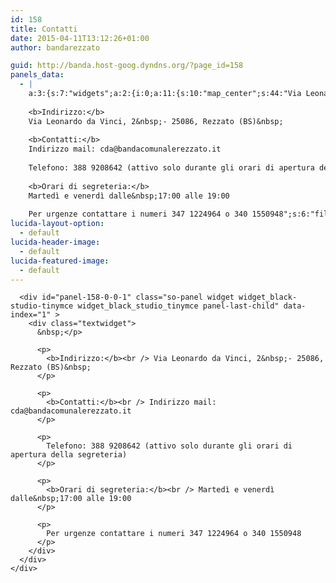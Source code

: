 ```yaml
---
id: 158
title: Contatti
date: 2015-04-11T13:12:26+01:00
author: bandarezzato

guid: http://banda.host-goog.dyndns.org/?page_id=158
panels_data:
  - |
    a:3:{s:7:"widgets";a:2:{i:0;a:11:{s:10:"map_center";s:44:"Via Leonardo Da Vinci 2, 25086, Rezzato (BS)";s:15:"api_key_section";a:2:{s:7:"api_key";s:39:"AIzaSyBoSofZtdM-nBTXS7Ggdw6fiIizgttKkP8";s:24:"so_field_container_state";s:4:"open";}s:8:"settings";a:13:{s:8:"map_type";s:11:"interactive";s:5:"width";s:3:"640";s:6:"height";s:3:"480";s:15:"destination_url";s:0:"";s:4:"zoom";d:14;s:11:"scroll_zoom";b:1;s:9:"draggable";b:1;s:14:"fallback_image";i:0;s:19:"fallback_image_size";s:4:"full";s:24:"so_field_container_state";s:4:"open";s:10:"new_window";b:0;s:18:"disable_default_ui";b:0;s:13:"keep_centered";b:0;}s:7:"markers";a:7:{s:16:"marker_at_center";b:1;s:11:"marker_icon";i:0;s:12:"info_display";s:5:"click";s:13:"info_multiple";b:1;s:24:"so_field_container_state";s:6:"closed";s:17:"markers_draggable";b:0;s:16:"marker_positions";a:0:{}}s:6:"styles";a:5:{s:12:"style_method";s:6:"normal";s:15:"styled_map_name";s:0:"";s:19:"raw_json_map_styles";s:0:"";s:24:"so_field_container_state";s:6:"closed";s:17:"custom_map_styles";a:0:{}}s:10:"directions";a:9:{s:6:"origin";s:0:"";s:11:"destination";s:0:"";s:11:"travel_mode";s:7:"driving";s:24:"so_field_container_state";s:6:"closed";s:14:"avoid_highways";b:0;s:11:"avoid_tolls";b:0;s:17:"preserve_viewport";b:0;s:9:"waypoints";a:0:{}s:18:"optimize_waypoints";b:0;}s:12:"_sow_form_id";s:13:"58481505c553a";s:19:"_sow_form_timestamp";s:13:"1569339161100";s:11:"panels_info";a:6:{s:5:"class";s:34:"SiteOrigin_Widget_GoogleMap_Widget";s:4:"grid";i:0;s:4:"cell";i:0;s:2:"id";i:0;s:9:"widget_id";s:36:"da4239c5-dfe3-4d52-b387-eea8bbff80da";s:5:"style";a:2:{s:27:"background_image_attachment";b:0;s:18:"background_display";s:4:"tile";}}s:2:"id";s:23:"sow-google-map-15810000";s:11:"option_name";s:21:"widget_sow-google-map";}i:1;a:7:{s:4:"type";s:6:"visual";s:5:"title";s:0:"";s:4:"text";s:365:"&nbsp;
    
    <b>Indirizzo:</b>
    Via Leonardo da Vinci, 2&nbsp;- 25086, Rezzato (BS)&nbsp;
    
    <b>Contatti:</b>
    Indirizzo mail: cda@bandacomunalerezzato.it
    
    Telefono: 388 9208642 (attivo solo durante gli orari di apertura della segreteria)
    
    <b>Orari di segreteria:</b>
    Martedì e venerdì dalle&nbsp;17:00 alle 19:00
    
    Per urgenze contattare i numeri 347 1224964 o 340 1550948";s:6:"filter";s:1:"1";s:2:"id";s:29:"black-studio-tinymce-15810001";s:11:"option_name";s:27:"widget_black-studio-tinymce";s:11:"panels_info";a:7:{s:5:"class";s:30:"WP_Widget_Black_Studio_TinyMCE";s:3:"raw";b:0;s:4:"grid";i:0;s:4:"cell";i:0;s:2:"id";i:1;s:9:"widget_id";s:36:"f1d0d589-bfd9-462f-a20b-5efc8f0a851c";s:5:"style";a:2:{s:27:"background_image_attachment";b:0;s:18:"background_display";s:4:"tile";}}}}s:5:"grids";a:1:{i:0;a:2:{s:5:"cells";i:1;s:5:"style";a:0:{}}}s:10:"grid_cells";a:1:{i:0;a:4:{s:4:"grid";i:0;s:5:"index";i:0;s:6:"weight";i:1;s:5:"style";a:0:{}}}}
lucida-layout-option:
  - default
lucida-header-image:
  - default
lucida-featured-image:
  - default
---
```

<div id="pl-158"  class="panel-layout" >
  <div id="pg-158-0"  class="panel-grid panel-no-style" >
    <div id="pgc-158-0-0"  class="panel-grid-cell" >
      <div id="panel-158-0-0-0" class="so-panel widget widget_sow-google-map panel-first-child" data-index="0" >
        <div class="so-widget-sow-google-map so-widget-sow-google-map-default-6b23895f316e">
          <div class="sow-google-map-canvas"
	style=""
	id="map-canvas-f9d39842a8d18f0ec0d922c811fcb040"
	data-options="{&quot;address&quot;:&quot;Via Leonardo Da Vinci 2, 25086, Rezzato (BS)&quot;,&quot;zoom&quot;:14,&quot;mobileZoom&quot;:14,&quot;gestureHandling&quot;:&quot;greedy&quot;,&quot;disableUi&quot;:false,&quot;keepCentered&quot;:false,&quot;markerIcon&quot;:&quot;&quot;,&quot;markersDraggable&quot;:false,&quot;markerAtCenter&quot;:true,&quot;markerInfoDisplay&quot;:&quot;click&quot;,&quot;markerInfoMultiple&quot;:true,&quot;markerPositions&quot;:&quot;&quot;,&quot;mapName&quot;:&quot;&quot;,&quot;mapStyles&quot;:&quot;&quot;,&quot;directions&quot;:&quot;&quot;,&quot;apiKey&quot;:&quot;AIzaSyBoSofZtdM-nBTXS7Ggdw6fiIizgttKkP8&quot;,&quot;breakpoint&quot;:780}"
	data-fallback-image="{&quot;img&quot;:&quot;&quot;}">
          </div>
        </div>
      </div>
      
      <div id="panel-158-0-0-1" class="so-panel widget widget_black-studio-tinymce widget_black_studio_tinymce panel-last-child" data-index="1" >
        <div class="textwidget">
          &nbsp;</p> 
          
          <p>
            <b>Indirizzo:</b><br /> Via Leonardo da Vinci, 2&nbsp;- 25086, Rezzato (BS)&nbsp;
          </p>
          
          <p>
            <b>Contatti:</b><br /> Indirizzo mail: cda@bandacomunalerezzato.it
          </p>
          
          <p>
            Telefono: 388 9208642 (attivo solo durante gli orari di apertura della segreteria)
          </p>
          
          <p>
            <b>Orari di segreteria:</b><br /> Martedì e venerdì dalle&nbsp;17:00 alle 19:00
          </p>
          
          <p>
            Per urgenze contattare i numeri 347 1224964 o 340 1550948
          </p>
        </div>
      </div>
    </div>
  </div>
</div>